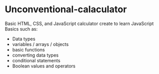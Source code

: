 # Unconventional-calaculator
Basic HTML, CSS, and JavaScript calculator create to learn JavaScript Basics such as:

- Data types
- variables / arrays / objects
- basic functions
- converting data types
- conditional statements
- Boolean values and operators


